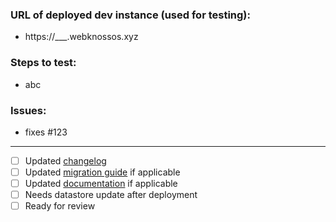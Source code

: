 ### URL of deployed dev instance (used for testing):
- https://___.webknossos.xyz

### Steps to test:
- abc

### Issues:
- fixes #123

------
- [ ] Updated [changelog](../blob/master/CHANGELOG.md#unreleased)
- [ ] Updated [migration guide](../blob/master/MIGRATIONS.md#unreleased) if applicable
- [ ] Updated [documentation](../blob/master/docs) if applicable
- [ ] Needs datastore update after deployment
- [ ] Ready for review
